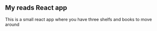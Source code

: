 ## My reads React app   

This is a small react app where you have three shelfs and books to move around
